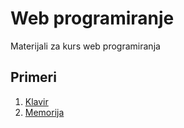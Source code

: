 # Web programiranje
Materijali za kurs web programiranja

## Primeri
1. [Klavir](/klavir/index.html)
2. [Memorija](/memorija/index.html)